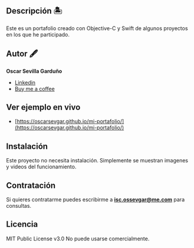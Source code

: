 ## Descripción 🏝️

Este es un portafolio creado con Objective-C y Swift de algunos proyectos en los que he participado.

## Autor 🖋️
**Oscar Sevilla Garduño**

* [Linkedin](https://www.linkedin.com/in/oscar-sevgar)
* [Buy me a coffee](https://www.buymeacoffee.com/oscarsevgar)

## Ver ejemplo en vivo
- [https://oscarsevgar.github.io/mi-portafolio/](https://oscarsevgar.github.io/mi-portafolio/)

## Instalación
Este proyecto no necesita instalación. Simplemente se muestran imagenes y videos del funcionamiento.

## Contratación
Si quieres contratarme puedes escribirme a **isc.ossevgar@me.com** para consultas.

## Licencia
MIT Public License v3.0
No puede usarse comercialmente.
